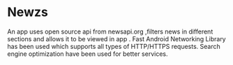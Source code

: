 # Newzs
An app uses open source api from newsapi.org ,filters news in different sections and allows it to be viewed in app . Fast Android Networking Library has been used which supports all types of HTTP/HTTPS requests. Search engine optimization have been used for better services.
